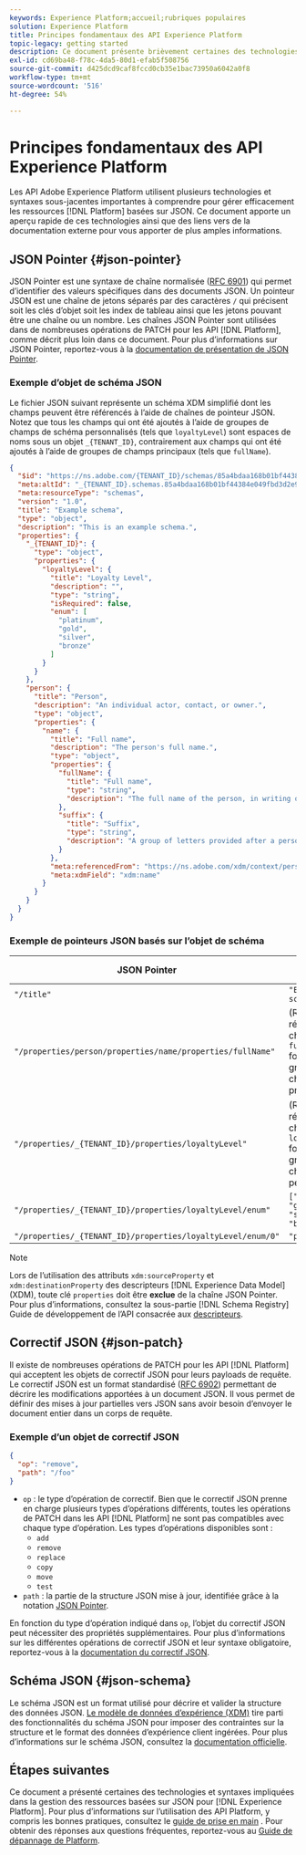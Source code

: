 ```yaml
---
keywords: Experience Platform;accueil;rubriques populaires
solution: Experience Platform
title: Principes fondamentaux des API Experience Platform
topic-legacy: getting started
description: Ce document présente brièvement certaines des technologies et syntaxes sous-jacentes impliquées dans les API Experience Platform.
exl-id: cd69ba48-f78c-4da5-80d1-efab5f508756
source-git-commit: d425dcd9caf8fccd0cb35e1bac73950a6042a0f8
workflow-type: tm+mt
source-wordcount: '516'
ht-degree: 54%

---
```


# Principes fondamentaux des API Experience Platform

Les API Adobe Experience Platform utilisent plusieurs technologies et syntaxes sous-jacentes importantes à comprendre pour gérer efficacement les ressources [!DNL Platform] basées sur JSON. Ce document apporte un aperçu rapide de ces technologies ainsi que des liens vers de la documentation externe pour vous apporter de plus amples informations.

## JSON Pointer {#json-pointer}

JSON Pointer est une syntaxe de chaîne normalisée ([RFC 6901](https://tools.ietf.org/html/rfc6901)) qui permet d’identifier des valeurs spécifiques dans des documents JSON. Un pointeur JSON est une chaîne de jetons séparés par des caractères `/` qui précisent soit les clés d’objet soit les index de tableau ainsi que les jetons pouvant être une chaîne ou un nombre. Les chaînes JSON Pointer sont utilisées dans de nombreuses opérations de PATCH pour les API [!DNL Platform], comme décrit plus loin dans ce document. Pour plus d’informations sur JSON Pointer, reportez-vous à la [documentation de présentation de JSON Pointer](https://rapidjson.org/md_doc_pointer.html).

### Exemple d’objet de schéma JSON

Le fichier JSON suivant représente un schéma XDM simplifié dont les champs peuvent être référencés à l’aide de chaînes de pointeur JSON. Notez que tous les champs qui ont été ajoutés à l’aide de groupes de champs de schéma personnalisés (tels que `loyaltyLevel`) sont espaces de noms sous un objet `_{TENANT_ID}`, contrairement aux champs qui ont été ajoutés à l’aide de groupes de champs principaux (tels que `fullName`).

```json
{
  "$id": "https://ns.adobe.com/{TENANT_ID}/schemas/85a4bdaa168b01bf44384e049fbd3d2e9b2ffaca440d35b9",
  "meta:altId": "_{TENANT_ID}.schemas.85a4bdaa168b01bf44384e049fbd3d2e9b2ffaca440d35b9",
  "meta:resourceType": "schemas",
  "version": "1.0",
  "title": "Example schema",
  "type": "object",
  "description": "This is an example schema.",
  "properties": {
    "_{TENANT_ID}": {
      "type": "object",
      "properties": {
        "loyaltyLevel": {
          "title": "Loyalty Level",
          "description": "",
          "type": "string",
          "isRequired": false,
          "enum": [
            "platinum",
            "gold",
            "silver",
            "bronze"
          ]
        }
      }
    },
    "person": {
      "title": "Person",
      "description": "An individual actor, contact, or owner.",
      "type": "object",
      "properties": {
        "name": {
          "title": "Full name",
          "description": "The person's full name.",
          "type": "object",
          "properties": {
            "fullName": {
              "title": "Full name",
              "type": "string",
              "description": "The full name of the person, in writing order most commonly accepted in the language of the name.",
            },
            "suffix": {
              "title": "Suffix",
              "type": "string",
              "description": "A group of letters provided after a person's name to provide additional information. The `suffix` is used at the end of someones name. For example Jr., Sr., M.D., PhD, I, II, III, etc.",
            }
          },
          "meta:referencedFrom": "https://ns.adobe.com/xdm/context/person-name",
          "meta:xdmField": "xdm:name"
        }
      }
    }
  }
}
```

### Exemple de pointeurs JSON basés sur l’objet de schéma

| JSON Pointer | Est résolu sur |
| --- | --- |
| `"/title"` | `"Example schema"` |
| `"/properties/person/properties/name/properties/fullName"` | (Renvoie une référence au champ `fullName` fourni par un groupe de champs principal.) |
| `"/properties/_{TENANT_ID}/properties/loyaltyLevel"` | (Renvoie une référence au champ `loyaltyLevel` fourni par un groupe de champs personnalisé.) |
| `"/properties/_{TENANT_ID}/properties/loyaltyLevel/enum"` | `["platinum", "gold", "silver", "bronze"]` |
| `"/properties/_{TENANT_ID}/properties/loyaltyLevel/enum/0"` | `"platinum"` |

>[!NOTE]
>
>Lors de l’utilisation des attributs `xdm:sourceProperty` et `xdm:destinationProperty` des descripteurs [!DNL Experience Data Model] (XDM), toute clé `properties` doit être **exclue** de la chaîne JSON Pointer. Pour plus d’informations, consultez la sous-partie [!DNL Schema Registry] Guide de développement de l’API consacrée aux [descripteurs](../xdm/api/descriptors.md).

## Correctif JSON {#json-patch}

Il existe de nombreuses opérations de PATCH pour les API [!DNL Platform] qui acceptent les objets de correctif JSON pour leurs payloads de requête. Le correctif JSON est un format standardisé ([RFC 6902](https://tools.ietf.org/html/rfc6902)) permettant de décrire les modifications apportées à un document JSON. Il vous permet de définir des mises à jour partielles vers JSON sans avoir besoin d’envoyer le document entier dans un corps de requête.

### Exemple d’un objet de correctif JSON

```json
{
  "op": "remove",
  "path": "/foo"
}
```

* `op` : le type d’opération de correctif. Bien que le correctif JSON prenne en charge plusieurs types d’opérations différents, toutes les opérations de PATCH dans les API [!DNL Platform] ne sont pas compatibles avec chaque type d’opération. Les types d’opérations disponibles sont :
   * `add`
   * `remove`
   * `replace`
   * `copy`
   * `move`
   * `test`
* `path` : la partie de la structure JSON mise à jour, identifiée grâce à la notation [JSON Pointer](#json-pointer).

En fonction du type d’opération indiqué dans `op`, l’objet du correctif JSON peut nécessiter des propriétés supplémentaires. Pour plus d’informations sur les différentes opérations de correctif JSON et leur syntaxe obligatoire, reportez-vous à la [documentation du correctif JSON](http://jsonpatch.com/).

## Schéma JSON {#json-schema}

Le schéma JSON est un format utilisé pour décrire et valider la structure des données JSON. [Le modèle de données d’expérience (XDM)](../xdm/home.md) tire parti des fonctionnalités du schéma JSON pour imposer des contraintes sur la structure et le format des données d’expérience client ingérées. Pour plus d’informations sur le schéma JSON, consultez la [documentation officielle](https://json-schema.org/).

## Étapes suivantes

Ce document a présenté certaines des technologies et syntaxes impliquées dans la gestion des ressources basées sur JSON pour [!DNL Experience Platform]. Pour plus d’informations sur l’utilisation des API Platform, y compris les bonnes pratiques, consultez le [guide de prise en main](api-guide.md) . Pour obtenir des réponses aux questions fréquentes, reportez-vous au [Guide de dépannage de Platform](troubleshooting.md).
